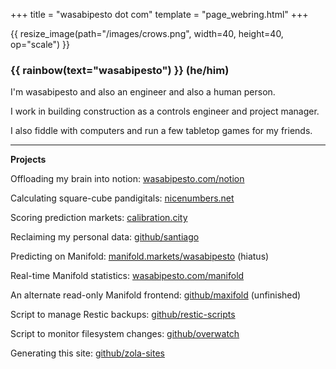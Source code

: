 +++
title = "wasabipesto dot com"
template = "page_webring.html"
+++

{{ resize_image(path="/images/crows.png", width=40, height=40, op="scale") }}

### {{ rainbow(text="wasabipesto") }} (he/him)

I'm wasabipesto and also an engineer and also a human person.

I work in building construction as a controls engineer and project manager.

I also fiddle with computers and run a few tabletop games for my friends.

***

**Projects**

Offloading my brain into notion: [wasabipesto.com/notion](https://wasabipesto.com/notion)

Calculating square-cube pandigitals: [nicenumbers.net](https://nicenumbers.net)

Scoring prediction markets: [calibration.city](https://calibration.city)

Reclaiming my personal data: [github/santiago](https://github.com/wasabipesto/santiago)

Predicting on Manifold: [manifold.markets/wasabipesto](https://manifold.markets/wasabipesto) (hiatus)

Real-time Manifold statistics: [wasabipesto.com/manifold](https://wasabipesto.com/manifold/markets/)

An alternate read-only Manifold frontend: [github/maxifold](https://github.com/wasabipesto/maxifold) (unfinished)

Script to manage Restic backups: [github/restic-scripts](https://github.com/wasabipesto/restic-scripts)

Script to monitor filesystem changes: [github/overwatch](https://github.com/wasabipesto/overwatch)

Generating this site: [github/zola-sites](https://github.com/wasabipesto/zola-sites)